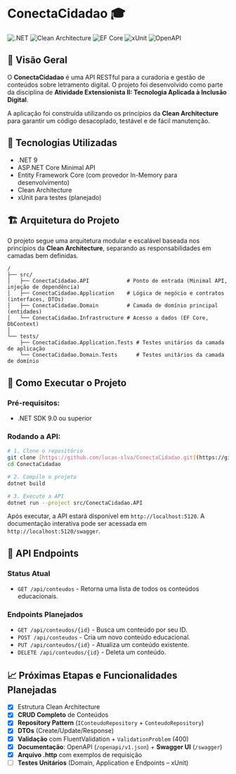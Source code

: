 # ConectaCidadao 🎓

![.NET](https://img.shields.io/badge/.NET-9-512BD4?style=flat&logo=dotnet&logoColor=white)
![Clean Architecture](https://img.shields.io/badge/Architecture-Clean-blue?style=flat)
![EF Core](https://img.shields.io/badge/EF%20Core-In--Memory-512BD4?style=flat&logo=nuget&logoColor=white)
![xUnit](https://img.shields.io/badge/xUnit-Testing-5E97D0?style=flat&logo=nuget&logoColor=white)
![OpenAPI](https://img.shields.io/badge/OpenAPI-Docs-85EA2D?style=flat&logo=swagger&logoColor=white)

## 📖 **Visão Geral**
O **ConectaCidadao** é uma API RESTful para a curadoria e gestão de conteúdos sobre letramento digital. O projeto foi desenvolvido como parte da disciplina de **Atividade Extensionista II: Tecnologia Aplicada à Inclusão Digital**.

A aplicação foi construída utilizando os princípios da **Clean Architecture** para garantir um código desacoplado, testável e de fácil manutenção.

## 🚀 **Tecnologias Utilizadas**
- .NET 9
- ASP.NET Core Minimal API
- Entity Framework Core (com provedor In-Memory para desenvolvimento)
- Clean Architecture
- xUnit para testes (planejado)

## 🏗️ **Arquitetura do Projeto**
O projeto segue uma arquitetura modular e escalável baseada nos princípios da **Clean Architecture**, separando as responsabilidades em camadas bem definidas.

```plaintext
/
├── src/
│   ├── ConectaCidadao.API            # Ponto de entrada (Minimal API, injeção de dependência)
│   ├── ConectaCidadao.Application    # Lógica de negócio e contratos (interfaces, DTOs)
│   ├── ConectaCidadao.Domain         # Camada de domínio principal (entidades)
│   └── ConectaCidadao.Infrastructure # Acesso a dados (EF Core, DbContext)
│
└── tests/
    ├── ConectaCidadao.Application.Tests # Testes unitários da camada de aplicação
    └── ConectaCidadao.Domain.Tests      # Testes unitários da camada de domínio
```

## 🔧 **Como Executar o Projeto**
### Pré-requisitos:
- .NET SDK 9.0 ou superior

### Rodando a API:
```bash
# 1. Clone o repositório
git clone [https://github.com/lucas-slva/ConectaCidadao.git](https://github.com/lucas-slva/ConectaCidadao.git)
cd ConectaCidadao

# 2. Compile o projeto
dotnet build

# 3. Execute a API
dotnet run --project src/ConectaCidadao.API
```
Após executar, a API estará disponível em `http://localhost:5120`. A documentação interativa pode ser acessada em `http://localhost:5120/swagger`.

## 🎯 **API Endpoints**
### Status Atual
- `GET /api/conteudos` - Retorna uma lista de todos os conteúdos educacionais.

### Endpoints Planejados
- `GET /api/conteudos/{id}` - Busca um conteúdo por seu ID.
- `POST /api/conteudos` - Cria um novo conteúdo educacional.
- `PUT /api/conteudos/{id}` - Atualiza um conteúdo existente.
- `DELETE /api/conteudos/{id}` - Deleta um conteúdo.

## 📈 **Próximas Etapas e Funcionalidades Planejadas**
- [x] Estrutura Clean Architecture
- [x] **CRUD Completo** de Conteúdos
- [x] **Repository Pattern** (`IConteudoRepository` + `ConteudoRepository`)
- [x] **DTOs** (Create/Update/Response)
- [x] **Validação** com FluentValidation + `ValidationProblem` (400)
- [x] **Documentação**: OpenAPI (`/openapi/v1.json`) + **Swagger UI** (`/swagger`)
- [x] **Arquivo .http** com exemplos de requisição
- [ ] **Testes Unitários** (Domain, Application e Endpoints – xUnit)